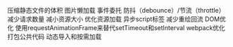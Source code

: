 压缩静态文件的体积
图片懒加载
事件委托
防抖（debounce）/节流（throttle）
减少请求数量
减小资源大小 
优化资源加载 异步script标签
减少重绘回流
DOM优化
使用requestAnimationFrame来替代setTimeout和setInterval
webpack优化 打包公共代码 动态导入和按需加载

